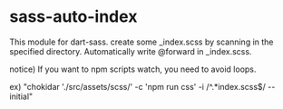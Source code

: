 # sass-auto-index

This module for dart-sass.
create some _index.scss by scanning in the specified directory.
Automatically write @forward in _index.scss.

notice) If you want to npm scripts watch, you need to avoid loops.

ex) "chokidar './src/assets/scss/' -c 'npm run css' -i /^.*index.scss$/ --initial"
